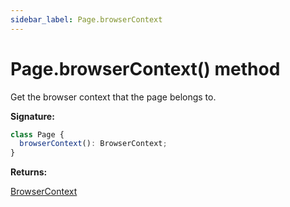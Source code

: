 ```yaml
---
sidebar_label: Page.browserContext
---
```


# Page.browserContext() method

Get the browser context that the page belongs to.

**Signature:**

```typescript
class Page {
  browserContext(): BrowserContext;
}
```

**Returns:**

[BrowserContext](./puppeteer.browsercontext.md)
